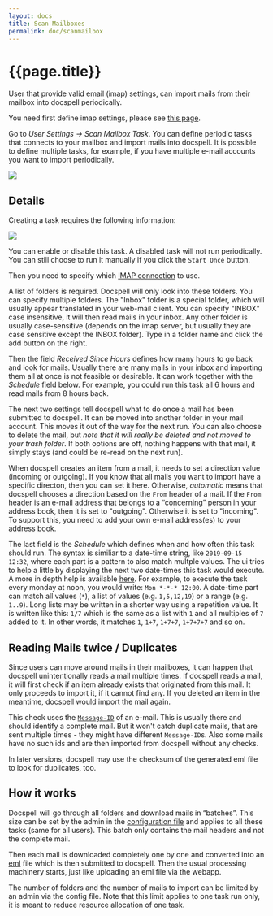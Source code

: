 ```yaml
---
layout: docs
title: Scan Mailboxes
permalink: doc/scanmailbox
---
```


# {{page.title}}

User that provide valid email (imap) settings, can import mails from
their mailbox into docspell periodically.

You need first define imap settings, please see [this
page](emailsettings#imap-settings).

Go to *User Settings -> Scan Mailbox Task*. You can define periodic
tasks that connects to your mailbox and import mails into docspell. It
is possible to define multiple tasks, for example, if you have
multiple e-mail accounts you want to import periodically.

<div class="thumbnail">
  <img src="../img/scanmailbox-list.png">
</div>


## Details

Creating a task requires the following information:

<div class="thumbnail">
  <img src="../img/scanmailbox-detail.png">
</div>

You can enable or disable this task. A disabled task will not run
periodically. You can still choose to run it manually if you click the
`Start Once` button.

Then you need to specify which [IMAP
connection](emailsettings#imap-settings) to use.

A list of folders is required. Docspell will only look into these
folders. You can specify multiple folders. The "Inbox" folder is a
special folder, which will usually appear translated in your web-mail
client. You can specify "INBOX" case insensitive, it will then read
mails in your inbox. Any other folder is usually case-sensitive
(depends on the imap server, but usually they are case sensitive
except the INBOX folder). Type in a folder name and click the add
button on the right.

Then the field *Received Since Hours* defines how many hours to go
back and look for mails. Usually there are many mails in your inbox
and importing them all at once is not feasible or desirable. It can
work together with the *Schedule* field below. For example, you could
run this task all 6 hours and read mails from 8 hours back.

The next two settings tell docspell what to do once a mail has been
submitted to docspell. It can be moved into another folder in your
mail account. This moves it out of the way for the next run. You can
also choose to delete the mail, but *note that it will really be
deleted and not moved to your trash folder*. If both options are off,
nothing happens with that mail, it simply stays (and could be re-read
on the next run).

When docspell creates an item from a mail, it needs to set a direction
value (incoming or outgoing). If you know that all mails you want to
import have a specific directon, then you can set it here. Otherwise,
*automatic* means that docspell chooses a direction based on the
`From` header of a mail. If the `From` header is an e-mail address
that belongs to a “concerning” person in your address book, then it is
set to "outgoing". Otherwise it is set to "incoming". To support this,
you need to add your own e-mail address(es) to your address book.

The last field is the *Schedule* which defines when and how often this
task should run. The syntax is similiar to a date-time string, like
`2019-09-15 12:32`, where each part is a pattern to also match multple
values. The ui tries to help a little by displaying the next two
date-times this task would execute. A more in depth help is available
[here](https://github.com/eikek/calev#what-are-calendar-events). For
example, to execute the task every monday at noon, you would write:
`Mon *-*-* 12:00`. A date-time part can match all values (`*`), a list
of values (e.g. `1,5,12,19`) or a range (e.g. `1..9`). Long lists may
be written in a shorter way using a repetition value. It is written
like this: `1/7` which is the same as a list with `1` and all
multiples of `7` added to it. In other words, it matches `1`, `1+7`,
`1+7+7`, `1+7+7+7` and so on.


## Reading Mails twice / Duplicates

Since users can move around mails in their mailboxes, it can happen
that docspell unintentionally reads a mail multiple times. If docspell
reads a mail, it will first check if an item already exists that
originated from this mail. It only proceeds to import it, if it cannot
find any. If you deleted an item in the meantime, docspell would
import the mail again.

This check uses the
[`Message-ID`](https://en.wikipedia.org/wiki/Message-ID) of an e-mail.
This is usually there and should identify a complete mail. But it
won't catch duplicate mails, that are sent multiple times - they might
have different `Message-ID`s. Also some mails have no such ids and are
then imported from docspell without any checks.

In later versions, docspell may use the checksum of the generated eml
file to look for duplicates, too.


## How it works

Docspell will go through all folders and download mails in “batches”.
This size can be set by the admin in the [configuration
file](configure#joex) and applies to all these tasks (same for all
users). This batch only contains the mail headers and not the complete
mail.

Then each mail is downloaded completely one by one and converted into
an [eml](https://en.wikipedia.org/wiki/Email#Filename_extensions) file
which is then submitted to docspell. Then the usual processing
machinery starts, just like uploading an eml file via the webapp.

The number of folders and the number of mails to import can be limited
by an admin via the config file. Note that this limit applies to one
task run only, it is meant to reduce resource allocation of one task.

